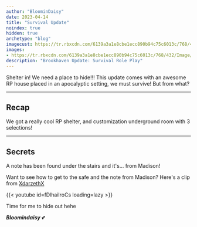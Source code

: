 ```yaml
---
author: "BloominDaisy"
date: 2023-04-14
title: "Survival Update"
noindex: true
hidden: true
archetype: "blog"
imagecust: https://tr.rbxcdn.com/6139a3a1e8cbe1ecc890b94c75c6013c/768/432/Image/Png
images:
- https://tr.rbxcdn.com/6139a3a1e8cbe1ecc890b94c75c6013c/768/432/Image/Png
description: "Brookhaven Update: Survival Role Play"
---
```


Shelter in! We need a place to hide!!! This update comes with an awesome RP house placed in an apocalyptic setting, we must survive! But from what?

---
## Recap

We got a really cool RP shelter, and customization underground room with 3 selections!

---

## Secrets

A note has been found under the stairs and it's... from Madison!

Want to see how to get to the safe and the note from Madison? Here's a clip from [XdarzethX](https://www.youtube.com/@XdarzethX)

{{< youtube id=fDlhailroCs loading=lazy >}}

Time for me to hide out hehe

_**Bloomindaisy**_ <span class="nowrap"><span class="emojify">💕</span>